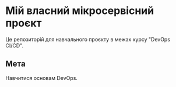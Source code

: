 # Мій власний мікросервісний проєкт

Це репозиторій для навчального проєкту в межах курсу "DevOps CI/CD".

## Мета

Навчитися основам DevOps.
